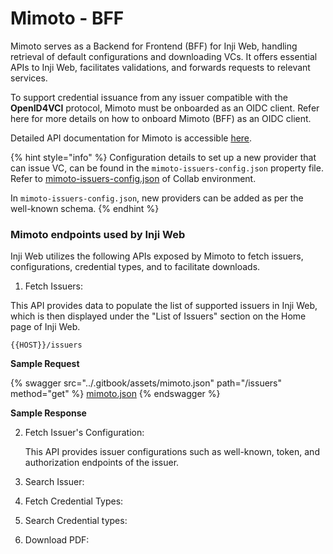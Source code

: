 # Mimoto - BFF

Mimoto serves as a Backend for Frontend (BFF) for Inji Web, handling retrieval of default configurations and downloading VCs. It offers essential APIs to Inji Web, facilitates validations, and forwards requests to relevant services.

To support credential issuance from any issuer compatible with the **OpenID4VCI** protocol, Mimoto must be onboarded as an OIDC client. Refer here for more details on how to onboard Mimoto (BFF) as an OIDC client. 

Detailed API documentation for Mimoto is accessible [here](https://mosip.stoplight.io/docs/mimoto).

{% hint style="info" %}
Configuration details to set up a new provider that can issue VC, can be found in the `mimoto-issuers-config.json` property file. Refer to [mimoto-issuers-config.json](https://github.com/mosip/mosip-config/blob/collab-old/mimoto-issuers-config.json) of Collab environment.

In `mimoto-issuers-config.json`, new providers can be added as per the well-known schema.
{% endhint %}

### Mimoto endpoints used by Inji Web

Inji Web utilizes the following APIs exposed by Mimoto to fetch issuers, configurations, credential types, and to facilitate downloads.

1. Fetch Issuers:

This API provides data to populate the list of supported issuers in Inji Web, which is then displayed under the "List of Issuers" section on the Home page of Inji Web.

`{{HOST}}/issuers`

**Sample Request**

{% swagger src="../.gitbook/assets/mimoto.json" path="/issuers" method="get" %}
[mimoto.json](../.gitbook/assets/mimoto.json)
{% endswagger %}

**Sample Response**


2. Fetch Issuer's Configuration:

   This API provides issuer configurations such as well-known, token, and authorization endpoints of the issuer.

   
4. Search Issuer:
5. Fetch Credential Types:
6. Search Credential types:
7. Download PDF:





